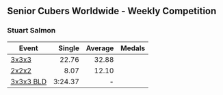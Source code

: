 ## Senior Cubers Worldwide - Weekly Competition
### Stuart Salmon

| Event | Single | Average | Medals |
| -- | --: | --: | :-- |
| [3x3x3](stuart_salmon/333.md) | 22.76 | 32.88 |  |
| [2x2x2](stuart_salmon/222.md) | 8.07 | 12.10 |  |
| [3x3x3 BLD](stuart_salmon/333bf.md) | 3:24.37 | - |  |

<!-- Global site tag (gtag.js) - Google Analytics -->
<script async src="https://www.googletagmanager.com/gtag/js?id=UA-86348435-3"></script>
<script>window.dataLayer = window.dataLayer || []; function gtag() {dataLayer.push(arguments);} gtag('js', new Date()); gtag('config', 'UA-86348435-3');</script>
